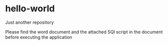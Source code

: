# hello-world
Just another repository

Please find the word document and the attached SQl script in the document before executing the application
